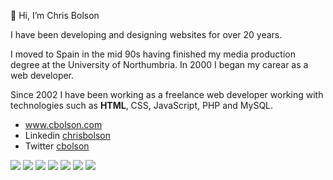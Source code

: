 👋 Hi, I’m Chris Bolson

I have been developing and designing websites for over 20 years.

I moved to Spain in the mid 90s having finished my media production degree at the University of Northumbria. 
In 2000 I began my carear as a web developer.

Since 2002 I have been working as a freelance web developer working with technologies such as <strong>HTML</strong>, CSS, JavaScript, PHP and MySQL.


- www.cbolson.com
- Linkedin [chrisbolson](https://www.linkedin.com/in/chrisbolson/)
- Twitter [cbolson](https://twitter.com/cbolson)


 <div>
    <img src="https://img.shields.io/badge/HTML5-E34F26?style=for-the-badge&logo=html5&logoColor=white"/>
    <img src="https://img.shields.io/badge/CSS3-1572B6?style=for-the-badge&logo=css3&logoColor=white"/>
    <img src="https://img.shields.io/badge/PHP-777BB4?style=for-the-badge&logo=php&logoColor=white"/>
    <img src="https://img.shields.io/badge/MySQL-4479A1?style=for-the-badge&logo=mysql&logoColor=white"/>
    <img src="https://img.shields.io/badge/JavaScript-323330?style=for-the-badge&logo=javascript&logoColor=F7DF1E" />
    <img src="https://img.shields.io/badge/React-20232A?style=for-the-badge&logo=react&logoColor=61DAFB"/>
    <img src="https://img.shields.io/badge/Sass-CC6699?style=for-the-badge&logo=sass&logoColor=white"/>
 </div>
 
<!---
cbolson/cbolson is a ✨ special ✨ repository because its `README.md` (this file) appears on your GitHub profile.
You can click the Preview link to take a look at your changes.
--->
